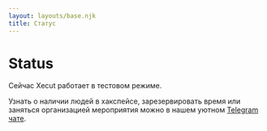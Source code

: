 ```yaml
---
layout: layouts/base.njk
title: Статус
---
```


# Status

Сейчас Xecut работает в тестовом режиме.

Узнать о наличии людей в хакспейсе, зарезервировать время или заняться
организацией мероприятия можно в нашем уютном
<a target="_blank" href="{{ config.links.chat }}">Telegram чате</a>.
